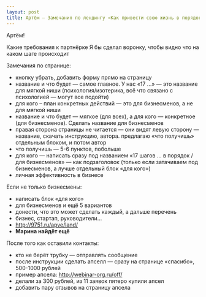 ```yaml
---
layout: post
title: Артём – Замечания по лендингу «Как привести свою жизнь в порядок»
---
```


Артём!

Какие требования к партнёрке
Я бы сделал воронку, чтобы видно что на каком шаге происходит

Замечания по странице:

+ кнопку убрать, добавить форму прямо на страницу
+ название и что будет — самое главное. У нас «17 ...» — это название для мягкой ниши (психология/изотерика, всё что связано с психологией — могут все подойти)
+ для кого – план конкретных действий — это для бизнесменов, а не для мягкой ниши
+ название и что будет — мягкое (для всех), а для кого — конкретное (для бизнесменов). Сделать название для бизнесменов
+ правая сторона страницы не читается — они видят левую сторону — название, скачать инструкцию, автора. предлагаю «что получишь» отдельным блоком, и потом автор
+ что получишь — 5-6 пунктов, побольше
+ для кого — написать сразу под названием «17 шагов ... в порядок / для бизнесменов» — как подзаголовок (только если затачиваем под бизнесменов, а лучше отдельный блок «для кого»)
+ личная эффективность в бизнесе

Если не только бизнесмены:

- написать блок «для кого»
- для бизнесменов и ещё 5 вариантов
- донести, что это может сделать каждый, а дальше перечень
- бизнес, стартап, руководители...
- http://9751.ru/apve/land/
- **Марина найдёт ещё**

После того как оставили контакты:

- кто не берёт трубку — отправлять сообщение
- после инструкции сделать апселл — сразу на странице «спасибо», 500-1000 рублей
- пример апсела:  http://webinar-org.ru/off/
- делали за 300 рублей, из 11 заявок пятеро купили апсел
- добавить пару отзывов на страницу апсела

